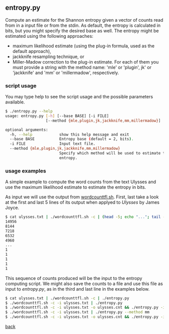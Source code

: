## entropy.py <a name="pyentropy"></a>
Compute an estimate for the Shannon entropy given a vector of counts 
read from in a input file or from the stdin. 
As default, the entropy is calculated in bits, 
but you might specify the desired base as well. 
The entropy might be estimated using the following approaches: 
- maximum likelihood estimate (using the plug-in formula, used as the default approach), 
- jackknife resampling technique, or 
- Miller-Madow correction to the plug-in estimate. 
For each of them you must provide a string with the method name: 
'mle' or 'plugin', jk' or 'jackknife' and 'mm' or 'millermadow', respectively.

### script usage 
You may type help to see the script usage and the possible parameters available.
~~~ bash
$ ./entropy.py --help
usage: entropy.py [-h] [--base BASE] [-i FILE]
                  [--method {mle,plugin,jk,jackknife,mm,millermadow}]

optional arguments:
  -h, --help            show this help message and exit
  --base BASE           Entropy base (default = 2, bits).
  -i FILE               Input text file.
  --method {mle,plugin,jk,jackknife,mm,millermadow}
                        Specify which method will be used to estimate the
                        entropy.
~~~


### usage examples
A simple example to compute the word counts from the text Ulysses and use the maximum likelihood estimate to estimate the entropy in bits.

As input we will use the output from [wordcounttfl.sh](wordcounttfl.html). 
First, last take a look at the first and last 5 lines of its output when
applyed to *Ulysses* by James Joyce.

~~~ bash
$ cat ulysses.txt | ./wordcounttfl.sh -c | (head -5; echo "..."; tail -5) 
14956
8144
7218
6532
4960
...
1
1
1
1
1
~~~

This sequence of counts produced will be the input to the entropy computing script.
We might also save the counts to a file and use this file as
input to *entropy.py*, as in the third and last line in the examples below.

~~~ bash
$ cat ulysses.txt | ./wordcounttfl.sh -c | ./entropy.py
$ ./wordcounttfl.sh -c -i ulysses.txt | ./entropy.py
$ ./wordcounttfl.sh -c -i ulysses.txt -o ulysses.cnt && ./entropy.py -i ulysses.cnt 
$ ./wordcounttfl.sh -c -i ulysses.txt | ./entropy.py --method mm
$ ./wordcounttfl.sh -c -i ulysses.txt -o ulysses.cnt && ./entropy.py -i ulysses.cnt --method mm
~~~


[back](./)

